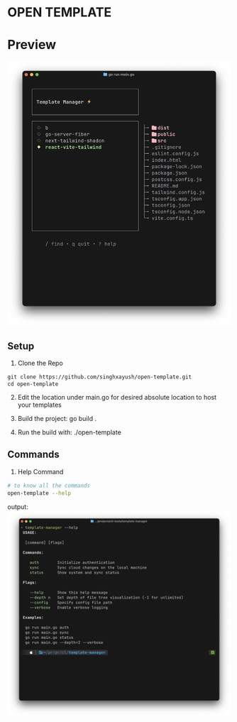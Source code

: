 # OPEN TEMPLATE

# Preview

![Preview](images/preview.png)

## Setup

1. Clone the Repo

```
git clone https://github.com/singhxayush/open-template.git
cd open-template
```

2. Edit the location under main.go for desired absolute location to host your templates

3. Build the project: go build .

4. Run the build with: ./open-template

## Commands

1. Help Command

```sh
# to know all the commands
open-template --help
```

output:
![Help Command](images/help.png)
